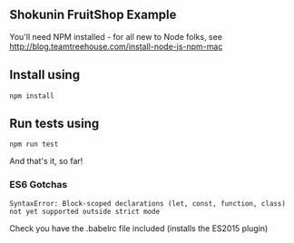 ## Shokunin FruitShop Example

You'll need NPM installed - for all new to Node folks, see
http://blog.teamtreehouse.com/install-node-js-npm-mac

## Install using 
`npm install`

## Run tests using 
`npm run test`

And that's it, so far!

### ES6 Gotchas
`SyntaxError: Block-scoped declarations (let, const, function, class) not yet supported outside strict mode`

Check you have the .babelrc file included (installs the ES2015 plugin)


